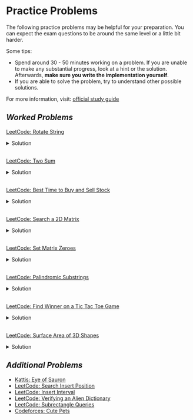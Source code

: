 # Practice Problems

The following practice problems may be helpful for your preparation. You can expect the exam questions to be around the same level or a little
bit harder.

Some tips:

- Spend around 30 - 50 minutes working on a problem. If you are unable to make any substantial progress, look at a hint or the solution.
  Afterwards, **make sure you write the implementation yourself**.
- If you are able to solve the problem, try to understand other possible solutions.

For more information, visit: [official study guide](https://www.cs.utexas.edu/users/mitra/csSpring2023/cs313/notes/StudyGuide1.txt)

## _Worked Problems_

[LeetCode: Rotate String](https://leetcode.com/problems/rotate-string/)

<details>
  <summary>Solution</summary>
  
  We can generate all rotations of the string by concatenating the two strings together and checking
  if the substring is present.
  
  ```python

class Solution:
def rotateString(self, s: str, goal: str) -> bool:
all_rotations = s \* 2
return len(s) == len(goal) and goal in all_rotations

````

</details>

<br/>

[LeetCode: Two Sum](https://leetcode.com/problems/two-sum/)
<details>
<summary>Solution</summary>

The important realization here is that each number's complement (target - number) is unique. Using this information,
we can leverage the dictionary's uniqueness key property to store the complement and the index as a key value pair.

```python

class Solution:
  def twoSum(self, nums: List[int], target: int) -> List[int]:

      mapping = {}
      for idx, num in enumerate(nums):

          # We found the complement.
          if num in mapping:
              return [idx, mapping[num]]

          # Store the complement and its index.
          mapping[target - num] = idx

````

</details>

<br/>

[LeetCode: Best Time to Buy and Sell Stock](https://leetcode.com/problems/best-time-to-buy-and-sell-stock/)

<details>
  <summary>Solution</summary>
  
  The most difficult part of this is ensuring that we sell after buying the sock (i.e, the peak must be after the trough).
  To do this, let's consider every potential day as a selling day and keep track of the minimum. This way, we guarantee that
  we've passed the minimum before we sell.
  
  ```python

class Solution:
def maxProfit(self, prices: List[int]) -> int:
max_profit = 0

        # Initialize minimum to Infinity.
        minimum = math.inf

        for price in prices:
            minimum = min(price, minimum)
            max_profit = max(max_profit, price - minimum)
        return max_profit

````

</details>

<br/>

[LeetCode: Search a 2D Matrix](https://leetcode.com/problems/search-a-2d-matrix/)

<details>
  <summary>Solution</summary>

  The problem specifications hints towards a binary search. However, since this a matrix, we must modify our approach.
  We can think of the matrix as a large array with the rows stacked on top of each other. Knowing this, we can set our
  `low` and `high` to the appropriate bounds: `0` and `rows * columns - 1`, respectively. To get the row, we can use
  `mid // columns`. To get the column we can use `mid % columns`.

```python

class Solution:
    def searchMatrix(self, matrix: List[List[int]], target: int) -> bool:

        rows = len(matrix)
        cols = len(matrix[0])

        low = 0
        high = rows * cols - 1


        while low <= high:
            mid = low + (high - low) // 2

            row = mid // cols
            col = mid % cols

            val = matrix[row][col]

            if val == target:
                return True
            if val < target:
                low = mid + 1
            else:
                high = mid - 1
        return False

````

</details>

<br/>

[LeetCode: Set Matrix Zeroes](https://leetcode.com/problems/set-matrix-zeroes/)

<details>
  <summary>Solution</summary>
  
  We can keep track of the rows and columns to set to 0 by using a set. There is another solution which has
  constant space complexity, but for our exam purposes the below solution will be fine. Submissions will not
  be graded on efficiency for this exam.

```python

class Solution:
    def setZeroes(self, matrix: List[List[int]]) -> None:
        """
        Do not return anything, modify matrix in-place instead.
        """

        rows = set()
        cols = set()

        for i in range(len(matrix)):
            for j in range(len(matrix[i])):
                if matrix[i][j] == 0:
                    rows.add(i)
                    cols.add(j)

        def set_row(row, matrix):
            for j in range(len(matrix[row])):
                matrix[row][j] = 0

        def set_col(col, matrix):
            for i in range(len(matrix)):
                matrix[i][col] = 0

        for row in rows:
            set_row(row, matrix)

        for col in cols:
            set_col(col, matrix)

```

</details>

<br/>

[LeetCode: Palindromic Substrings](https://leetcode.com/problems/palindromic-substrings/)

<details>
  <summary>Solution</summary>
  
  A palindrome is symmetrical. Knowing this, we can consider every potential starting midpoint for the palindrome
  and expand outwards to count the number of valid palindromes. We'll also need to handle an edge case for even-lengthed
  palindromes.

```python

class Solution:
    def countSubstrings(self, s: str) -> int:

        size = len(s)

        def expand_outwards(s, left, right):

            count = 0

            # Expand outwards while left and right pointers are the same character.
            while (left >= 0 and right < len(s) and s[left] == s[right]):
                left -= 1
                right += 1
                count += 1

            return count

        total = 0
        for center in range(size):

            # For odd-lengthed palindromes.
            total += expand_outwards(s, center, center)

            # For even-lengthed palindromes.
            total += expand_outwards(s, center - 1, center)
        return total

```

</details>

<br/>

[LeetCode: Find Winner on a Tic Tac Toe Game](https://leetcode.com/problems/find-winner-on-a-tic-tac-toe-game/)

<details>
  <summary>Solution</summary>
  
  There are many possible solutions to this problem. A brute force approach is completely acceptable. The below
  approach is a more optimized/clean solution. The main idea is to keep track of all 8 possible win conditions
  for each player (3 rows + 3 columns + 2 diagonals). The win conditions are kept track of using a counter.
  Whenever a counter reaches 3, that player has won.

```python

class Solution:
    def tictactoe(self, moves: List[List[int]]) -> str:

        # Keep track of all 8 possible win conditions for each
        # player.
        winner_a = [0] * 8
        winner_b = [0] * 8

        # Iterate through the moves.
        for idx, pair in enumerate(moves):

            # Determine who the current player is.
            arr = winner_a if idx % 2 == 0 else winner_b
            x, y = pair

            # Increment row 'win' counter.
            arr[x] += 1

            # Increment col 'win' counter.
            arr[y + 3] += 1

            # Increment diagonal 'win' counter.
            if x == y:
                arr[6] += 1

            # Increment anti-diagonal 'win' counter.
            if x == 2 - y:
                arr[7] += 1

        # Check all win conditions.
        for i in range(8):
            if winner_a[i] == 3:
                return "A"
            if winner_b[i] == 3:
                return "B"

        return "Draw" if len(moves) == 9 else "Pending"

```

</details>

<br/>

[LeetCode: Surface Area of 3D Shapes](https://leetcode.com/problems/surface-area-of-3d-shapes/)

<details>
  <summary>Solution</summary>
  
  Consider each stack of cubes as a standalone stack, and then subtract the sides that are covered by
  the surrounding stacks.

```python

class Solution:
    def surfaceArea(self, grid: List[List[int]]) -> int:

        # Function for checking if in bounds.
        in_bounds = lambda r, c: 0 <= r < len(grid) and 0 <= c < len(grid[0])

        total = 0

        # Directions for left, up, right, and down.
        dirs = [
            (1, 0),
            (0, 1),
            (-1, 0),
            (0, -1)
        ]

        total = 0
        for i in range(len(grid)):
            for j in range(len(grid[i])):

                # Ignore if there is a hole here.
                if grid[i][j] == 0:
                    continue

                # 2 for the top-down faces, 4 for the lateral sides.
                sa = 2 + 4 * grid[i][j]

                for delta_x, delta_y in dirs:
                    r = i + delta_x
                    c = j + delta_y

                    if not in_bounds(r, c):
                        continue

                    # Subtract neighboring faces.
                    sa -= min(grid[r][c], grid[i][j])
                total += sa

        return total

```

</details>

## _Additional Problems_

- [Kattis: Eye of Sauron](https://naq21.kattis.com/problems/eyeofsauron)
- [LeetCode: Search Insert Position](https://leetcode.com/problems/search-insert-position/)
- [LeetCode: Insert Interval](https://leetcode.com/problems/insert-interval/)
- [LeetCode: Verifying an Alien Dictionary](https://leetcode.com/problems/verifying-an-alien-dictionary/)
- [LeetCode: Subrectangle Queries](https://leetcode.com/problems/subrectangle-queries/)
- [Codeforces: Cute Pets](https://codeforces.com/gym/103270/problem/F)
